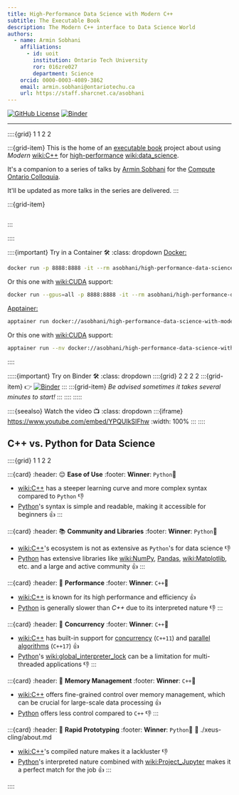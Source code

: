 ```yaml
---
title: High-Performance Data Science with Modern C++
subtitle: The Executable Book
description: The Modern C++ interface to Data Science World
authors:
  - name: Armin Sobhani
    affiliations:
      - id: uoit
        institution: Ontario Tech University
        ror: 016zre027
        department: Science
    orcid: 0000-0003-4089-3862
    email: armin.sobhani@ontariotechu.ca
    url: https://staff.sharcnet.ca/asobhani
---
```


[![GitHub License](https://img.shields.io/github/license/arminms/high-performance-data-science-with-modern-cpp?logo=github&logoColor=lightgrey&color=green)](https://github.com/arminms/high-performance-data-science-with-modern-cpp/blob/main/LICENSE)
[![Binder](https://mybinder.org/badge_logo.svg)](https://mybinder.org/v2/gh/arminms/high-performance-data-science-with-modern-cpp/HEAD?labpath=01-the-basics.ipynb)

---

::::{grid} 1 1 2 2

:::{grid-item}
This is the home of an [executable book](https://executablebooks.org/) project about using _Modern_ <wiki:C++> for [high-performance](wiki:High-performance_computing) <wiki:data_science>.

It's a companion to a series of talks by [Armin Sobhani](https://armin.sobhani.me) for the [Compute Ontario Colloquia](https://www.computeontario.ca/training-colloquia).

It'll be updated as more talks in the series are delivered.
:::

:::{grid-item}
```{image} ./images/qrcode.png
```
:::

::::

::::{important} Try in a Container 🛠️
:class: dropdown
[Docker:](wiki:Docker_(software))
```bash
docker run -p 8888:8888 -it --rm asobhani/high-performance-data-science-with-modern-cpp
```
Or this one with <wiki:CUDA> support:
```bash
docker run --gpus=all -p 8888:8888 -it --rm asobhani/high-performance-data-science-with-modern-cpp:latest-cuda
```
[Apptainer:](wiki:Singularity_(software))
```bash
apptainer run docker://asobhani/high-performance-data-science-with-modern-cpp:latest
```
Or this one with <wiki:CUDA> support:
```bash
apptainer run --nv docker://asobhani/high-performance-data-science-with-modern-cpp:latest-cuda
```
::::

:::::{important} Try on Binder 🛠️
:class: dropdown
::::{grid} 2 2 2 2
:::{grid-item}
👉   [![Binder](https://mybinder.org/badge_logo.svg)](https://mybinder.org/v2/gh/arminms/high-performance-data-science-with-modern-cpp/HEAD?labpath=01-the-basics.ipynb)
:::
:::{grid-item}
_Be advised sometimes it takes several minutes to start!_
:::
::::
:::::

::::{seealso} Watch the video 📺
:class: dropdown
:::{iframe} https://www.youtube.com/embed/YPQUIkSIFhw
:width: 100%
:::
::::

## C++ vs. Python for Data Science

::::{grid} 1 1 2 2

:::{card}
:header: 😌 **Ease of Use** 
:footer: **Winner**: `Python`🥇

- <wiki:C++> has a steeper learning curve and more complex syntax compared to `Python` 👎
- [Python](wiki:Python_language)'s syntax is simple and readable, making it accessible for beginners 👍
:::

:::{card}
:header: 📚 **Community and Libraries** 
:footer: **Winner**: `Python`🥇

- <wiki:C++>'s ecosystem is not as extensive as `Python`'s for data science 👎
- [Python](wiki:Python_language) has extensive libraries like <wiki:NumPy>, [Pandas](wiki:Pandas_(software)), <wiki:Matplotlib>, etc. and a large and active community 👍
:::

:::{card}
:header: 🏃 **Performance** 
:footer: **Winner**: `C++`🥇

- <wiki:C++> is known for its high performance and efficiency 👍
- [Python](wiki:Python_language) is generally slower than _C++_ due to its interpreted nature 👎
:::

:::{card}
:header: 🔀 **Concurrency** 
:footer: **Winner**: `C++`🥇

- <wiki:C++> has built-in support for [concurrency](https://en.cppreference.com/w/cpp/thread) (`C++11`) and [parallel algorithms](https://en.cppreference.com/w/cpp/algorithm#Execution_policies) (`C++17`) 👍
- [Python](wiki:Python_language)'s <wiki:global_interpreter_lock> can be a limitation for multi-threaded applications 👎
:::

:::{card}
:header: 💼 **Memory Management** 
:footer: **Winner**: `C++`🥇

- <wiki:C++> offers fine-grained control over memory management, which can be crucial for large-scale data processing 👍
- [Python](wiki:Python_language) offers less control compared to `C++` 👎
:::

:::{card}
:header: 💫 **Rapid Prototyping** 
:footer: **Winner**: `Python`🥇
:link: ./xeus-cling/about.md

- <wiki:C++>'s compiled nature makes it a lackluster 👎
- [Python](wiki:Python_language)'s interpreted nature combined with <wiki:Project_Jupyter> makes it a perfect match for the job 👍
:::

::::
